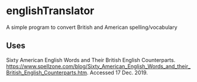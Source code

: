 # englishTranslator
A simple program to convert British and American spelling/vocabulary
## Uses
Sixty American English Words and Their British English Counterparts. https://www.spellzone.com/blog/Sixty_American_English_Words_and_their_British_English_Counterparts.htm. Accessed 17 Dec. 2019.
